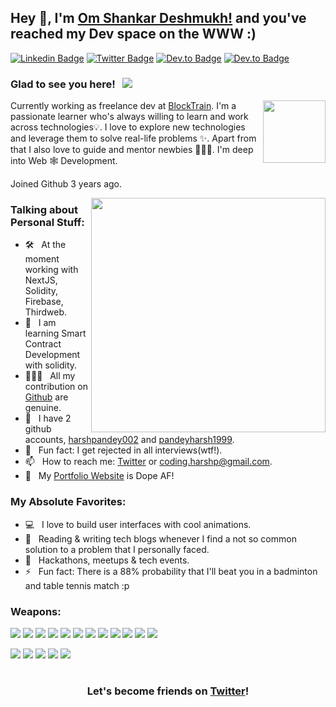## Hey 👋, I'm [Om Shankar Deshmukh!](https:) and you've reached my Dev space on the WWW :)

<!-- [![Website Badge](https://img.shields.io/badge/Website-3b5998?style=flat-square&logo=google-chrome&logoColor=white)](https://www.harshkumarpandey.com/) -->

[![Linkedin Badge](https://img.shields.io/badge/LinkedIn-0077B5?style=for-the-badge&logo=linkedin&logoColor=white)]([https://www.linkedin.com/in/harshpandey002/](https://www.linkedin.com/in/om-shankar-deshmukh-7431b9245/))
[![Twitter Badge](https://img.shields.io/badge/Twitter-1DA1F2?style=for-the-badge&logo=twitter&logoColor=white)]([https://twitter.com/harshpandey002](https://twitter.com/Deshmukhom01))
[![Dev.to Badge](https://img.shields.io/badge/Instagram-E1306C?style=for-the-badge&logo=instagram&logoColor=white)](https://www.instagram.com/harshpandey_002/)
[![Dev.to Badge](https://img.shields.io/badge/Portfolio-030303?style=for-the-badge&logo=HumbleBundle&logoColor=white)](https://www.harshkumarpandey.com/)

### Glad to see you here! &nbsp; ![](https://komarev.com/ghpvc/?username=harshpandey002&color=blue)

<img align="right" width="100" alt="" src="assets/rzp.gif" />

Currently working as freelance dev at [BlockTrain](https://www.blocktrain.info/). I'm a passionate learner who's always willing to learn and work across technologies💡. I love to explore new technologies and leverage them to solve real-life problems ✨. Apart from that I also love to guide and mentor newbies 👨🏻‍💻. I'm deep into Web 🕸️ Development.

Joined Github 3 years ago.

<img align="right" width="375" alt="" src="https://media.giphy.com/media/QN6NnhbgfOpoI/giphy.gif" />

### Talking about Personal Stuff:

- 🛠 &nbsp; At the moment working with NextJS, Solidity, Firebase, Thirdweb.
- 👀 &nbsp; I am learning Smart Contract Development with solidity.
- 👨🏻‍💻 &nbsp; All my contribution on [Github](https://github.com/harshpandey002) are genuine.
- 📝 &nbsp; I have 2 github accounts, [harshpandey002](https://github.com/harshpandey002) and [pandeyharsh1999](https://github.com/pandeyharsh1999).
- 👾 &nbsp; Fun fact: I get rejected in all interviews(wtf!).
- 📫 &nbsp; How to reach me: [Twitter](https://twitter.com/harshpandey002) or coding.harshp@gmail.com.
- 🚀 &nbsp; My [Portfolio Website](https://www.harshkumarpandey.com/) is Dope AF!
<!-- - 💬 &nbsp; Ask me about anything [here](https://github.com/bhatvikrant/bhatVikrant/issues/1)! I am happy to help. -->
<!-- - 📝 &nbsp; Checkout my [Resume](https://github.com/bhatvikrant/bhatvikrant/blob/master/resume.pdf). (Haven't update it in a while, but here you go) -->
### My Absolute Favorites:

- 💻 &nbsp; I love to build user interfaces with cool animations.
- 📰 &nbsp; Reading & writing tech blogs whenever I find a not so common solution to a problem that I personally faced.
- 🍕 &nbsp; Hackathons, meetups & tech events.
- ⚡ &nbsp; Fun fact: There is a 88% probability that I'll beat you in a badminton and table tennis match :p

### Weapons:

<a href="#"><img src="https://img.shields.io/badge/HTML5-red?style=for-the-badge&logo=html5&labelColor=black&color=E34F26"/></a>
<a href="#"><img src="https://img.shields.io/badge/CSS3-white?style=for-the-badge&logo=css3&logoColor=1572B6&labelColor=black&color=1572B6" /></a>
<a href="#"><img src="https://img.shields.io/badge/Javascript-yellow?style=for-the-badge&logo=javascript&labelColor=black&color=c89100"/></a>
<a href="#"><img src="https://img.shields.io/badge/MongoDB-green?style=for-the-badge&logo=mongodb&labelColor=black&color=409040"/></a>
<a href="#"><img src="https://img.shields.io/badge/Express-black?style=for-the-badge&logo=express&labelColor=black&color=1f1f1f"/></a>
<a href="#"><img src="https://img.shields.io/badge/React-blue?style=for-the-badge&logo=react&labelColor=black&color=3a8296"/></a>
<a href="#"><img src="https://img.shields.io/badge/Node.JS-blue?style=for-the-badge&logo=node.js&logoColor=lime&labelColor=black&color=236b23"/></a>
<a href="#"><img src="https://img.shields.io/badge/Tailwind%20CSS-black?style=for-the-badge&logo=tailwindcss&labelColor=black&color=1CA1B8"/></a>
<a href="#"><img src="https://img.shields.io/badge/Next.js-black?style=for-the-badge&logo=Next.js&&logoColor=white&labelColor=black&color=2E2E2E"/></a>
<a href="#"><img src="https://img.shields.io/badge/Etherjs-black?style=for-the-badge&logo=ethereum&&logoColor=white&labelColor=black&color=white"/></a>
<a href="#"><img src="https://img.shields.io/badge/Solidity-black?style=for-the-badge&logo=solidity&&logoColor=white&labelColor=black&color=white"/></a>
<a href="#"><img src="https://img.shields.io/badge/Hardhat-black?style=for-the-badge&logo=hardhat&&logoColor=white&labelColor=black&color=white"/></a>


<a href="#"><img src="https://img.shields.io/badge/Git-red?style=for-the-badge&logo=git&labelColor=black&color=red"/></a>
<a href="#"><img src="https://img.shields.io/badge/GitHub-black?style=for-the-badge&logo=github&labelColor=black&color=181717"/></a>
<a href="#"><img src="https://img.shields.io/badge/VSCode-cyan?style=for-the-badge&logo=visual%20studio%20code&labelColor=00497a&color=007ACC"/></a>
<a href="#"><img src="https://img.shields.io/badge/Postman-orange?style=for-the-badge&logo=postman&labelColor=black&color=ff4704"/></a>
<a href="#"><img src="https://img.shields.io/badge/Figma-pink?style=for-the-badge&logo=figma&labelColor=black&color=eb3471"/></a>

#

<div align="center">

### Let's become friends on [Twitter](https://twitter.com/harshpandey002)!

</div>
